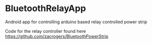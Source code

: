 # BluetoothRelayApp

Android app for controlling arduino based relay controlled power strip

Code for the relay controller found here https://github.com/zacrogers/BluetoothPowerStrip
